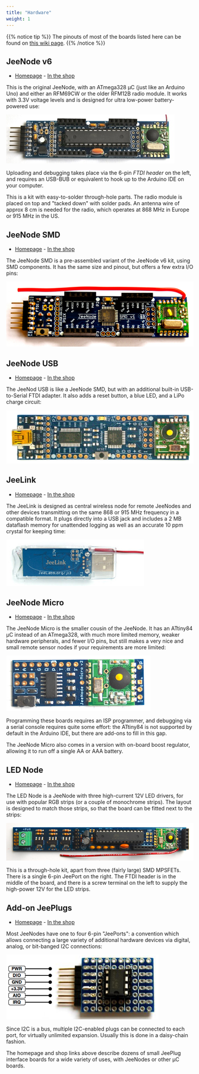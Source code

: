 ```yaml
---
title: "Hardware"
weight: 1
---
```


{{% notice tip %}}
The pinouts of most of the boards listed here can be found on
[this wiki page](https://jeelabs.net/projects/hardware/wiki/Pinouts).  {{%
/notice %}}

## JeeNode v6

* [Homepage](https://jeelabs.net/projects/hardware/wiki/JeeNode) - [In the
  shop](https://www.digitalsmarties.net/products/jeenode)

This is the original JeeNode, with an ATmega328 µC (just like an Arduino Uno)
and either an RFM69CW or the older RFM12B radio module. It works with 3.3V
voltage levels and is designed for ultra low-power battery-powered use:

![](jnv6.png?width=500px)

Uploading and debugging takes place via the 6-pin _FTDI header_ on the left, and
requires an USB-BUB or equivalent to hook up to the Arduino IDE on your
computer.

This is a kit with easy-to-solder through-hole parts.
The radio module is placed on top and "tacked down" with solder pads. An antenna
wire of approx 8 cm is needed for the radio, which operates at 868 MHz in Europe
or 915 MHz in the US.

## JeeNode SMD

* [Homepage](https://jeelabs.net/projects/hardware/wiki/JeeNode_SMD) - [In the
  shop](https://www.digitalsmarties.net/products/jeenode-smd)

The JeeNode SMD is a pre-assembled variant of the JeeNode v6 kit, using SMD
components. It has the same size and pinout, but offers a few extra I/O pins:

![](DSC_2566.jpg?width=500px)

## JeeNode USB

* [Homepage](https://jeelabs.net/projects/hardware/wiki/JeeNode_USB) - [In the
  shop](https://www.digitalsmarties.net/products/jeenode-usb)

The JeeNod USB is like a JeeNode SMD, but with an additional built-in
USB-to-Serial FTDI adapter.  It also adds a reset button, a blue LED, and
a LiPo charge circuit:

![](JNUSB_v5_medium.jpg?width=500px)

## JeeLink

* [Homepage](https://jeelabs.net/projects/hardware/wiki/JeeLink) - [In the
  shop](https://www.digitalsmarties.net/products/jeelink)

The JeeLink is designed as central wireless node for remote JeeNodes and other
devices transmitting on the same 868 or 915 MHz frequency in a compatible
format. It plugs directly into a USB jack and includes a 2 MB dataflash memory
for unattended logging as well as an accurate 10 ppm crystal for keeping time:

![](jeelink-bottom_large.jpg)

## JeeNode Micro

* [Homepage](https://jeelabs.net/projects/hardware/wiki/JeeNode_Micro) - [In
  the shop](https://www.digitalsmarties.net/products/jeenode-micro)

The JeeNode Micro is the smaller cousin of the JeeNode. It has an ATtiny84 µC
instead of an ATmega328, with much more limited memory, weaker hardware
peripherals, and fewer I/O pins, but still makes a very nice and small remote
sensor nodes if your requirements are more limited:

![](JMV2.jpg?width=300px)

Programming these boards requires an ISP programmer, and debugging via a
serial console requires quite some effort: the ATtiny84 is not supported by
default in the Arduino IDE, but there are add-ons to fill in this gap.

The JeeNode Micro also comes in a version with on-board boost regulator,
allowing it to run off a single AA or AAA battery.

## LED Node

* [Homepage](https://jeelabs.net/projects/hardware/wiki/LED_Node) - [In the
  shop](https://www.digitalsmarties.net/products/led-node-v2)

The LED Node is a JeeNode with three high-current 12V LED drivers, for use with
popular RGB strips (or a couple of monochrome strips). The layout is designed to
match those strips, so that the board can be fitted next to the strips:

![](DSC_4339.jpg?width=500px)

This is a through-hole kit, apart from three (fairly large) SMD MPSFETs. There
is a single 6-pin JeePort on the right. The FTDI header is in the middle of the
board, and there is a screw terminal on the left to supply the high-power 12V
for the LED strips.

## Add-on JeePlugs

* [Homepage](https://jeelabs.net/projects/hardware/wiki) -
  [In the shop](https://www.digitalsmarties.net/collections/all/plugs)

Most JeeNodes have one to four 6-pin "JeePorts": a convention which allows
connecting a large variety of additional hardware devices via digital, analog,
or bit-banged I2C connections:

![](jp1.picture-35.png?width=300px)

Since I2C is a bus, multiple I2C-enabled plugs can be connected to each port,
for virtually unlimited expansion. Usually this is done in a daisy-chain
fashion.

The homepage and shop links above describe dozens of small JeePlug interface
boards for a wide variety of uses, with JeeNodes or other µC boards.
